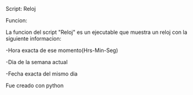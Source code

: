 Script: Reloj

Funcion:

La funcion del script "Reloj" es un ejecutable que muestra un reloj con la siguiente informacion:

-Hora exacta de ese momento(Hrs-Min-Seg)

-Dia de la semana actual

-Fecha exacta del mismo dia

Fue creado con python
